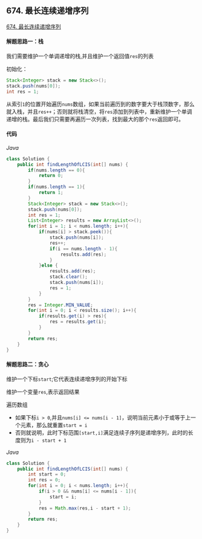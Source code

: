 ## 674. 最长连续递增序列

[674. 最长连续递增序列](https://leetcode-cn.com/problems/longest-continuous-increasing-subsequence/)

#### 解题思路一：栈

我们需要维护一个单调递增的栈,并且维护一个返回值`res`的列表

初始化：

```java
Stack<Integer> stack = new Stack<>();
stack.push(nums[0]);
int res = 1;
```

从索引`1`的位置开始遍历`nums`数组，如果当前遍历到的数字要大于栈顶数字，那么就入栈，并且`res++`；否则就将栈清空，将`res`添加到列表中，重新维护一个单调递增的栈。最后我们只需要再遍历一次列表，找到最大的那个`res`返回即可。

#### 代码

*Java*

```java
class Solution {
    public int findLengthOfLCIS(int[] nums) {
        if(nums.length == 0){
            return 0;
        }
        if(nums.length == 1){
            return 1;
        }
        Stack<Integer> stack = new Stack<>();
        stack.push(nums[0]);
        int res = 1;
        List<Integer> results = new ArrayList<>();
        for(int i = 1; i < nums.length; i++){
            if(nums[i] > stack.peek()){
                stack.push(nums[i]);
                res++;
                if(i == nums.length - 1){
                    results.add(res);
                }
            }else {
                results.add(res);
                stack.clear();
                stack.push(nums[i]);
                res = 1;
            }
        }
        res = Integer.MIN_VALUE;
        for(int i = 0; i < results.size(); i++){
            if(results.get(i) > res){
                res = results.get(i);
            }
        }
        return res;
    }
}
```

#### 解题思路二：贪心

维护一个下标`start`;它代表连续递增序列的开始下标

维护一个变量`res`,表示返回结果

遍历数组

- 如果下标`i > 0`,并且`nums[i] <= nums[i - 1]`，说明当前元素小于或等于上一个元素，那么就重置`start = i`
- 否则就说明，此时下标范围`[start,i]`满足连续子序列是递增序列，此时的长度则为`i - start + 1`

*Java*

```java
class Solution {
    public int findLengthOfLCIS(int[] nums) {
        int start = 0;
        int res = 0;
        for(int i = 0; i < nums.length; i++){
            if(i > 0 && nums[i] <= nums[i - 1]){
                start = i;
            }
            res = Math.max(res,i - start + 1);
        }
        return res;
    }
}
```

